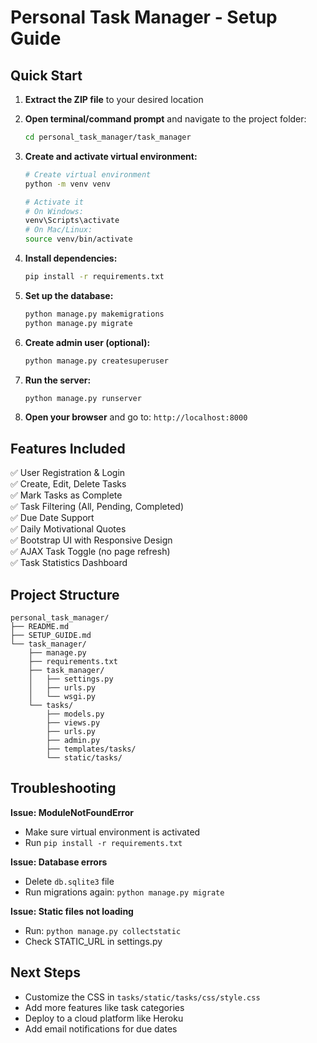# Personal Task Manager - Setup Guide

## Quick Start

1. **Extract the ZIP file** to your desired location
2. **Open terminal/command prompt** and navigate to the project folder:
   ```bash
   cd personal_task_manager/task_manager
   ```

3. **Create and activate virtual environment:**
   ```bash
   # Create virtual environment
   python -m venv venv

   # Activate it
   # On Windows:
   venv\Scripts\activate
   # On Mac/Linux:
   source venv/bin/activate
   ```

4. **Install dependencies:**
   ```bash
   pip install -r requirements.txt
   ```

5. **Set up the database:**
   ```bash
   python manage.py makemigrations
   python manage.py migrate
   ```

6. **Create admin user (optional):**
   ```bash
   python manage.py createsuperuser
   ```

7. **Run the server:**
   ```bash
   python manage.py runserver
   ```

8. **Open your browser** and go to: `http://localhost:8000`

## Features Included

✅ User Registration & Login  
✅ Create, Edit, Delete Tasks  
✅ Mark Tasks as Complete  
✅ Task Filtering (All, Pending, Completed)  
✅ Due Date Support  
✅ Daily Motivational Quotes  
✅ Bootstrap UI with Responsive Design  
✅ AJAX Task Toggle (no page refresh)  
✅ Task Statistics Dashboard  

## Project Structure

```
personal_task_manager/
├── README.md
├── SETUP_GUIDE.md
└── task_manager/
    ├── manage.py
    ├── requirements.txt
    ├── task_manager/
    │   ├── settings.py
    │   ├── urls.py
    │   └── wsgi.py
    └── tasks/
        ├── models.py
        ├── views.py
        ├── urls.py
        ├── admin.py
        ├── templates/tasks/
        └── static/tasks/
```

## Troubleshooting

**Issue: ModuleNotFoundError**
- Make sure virtual environment is activated
- Run `pip install -r requirements.txt`

**Issue: Database errors**
- Delete `db.sqlite3` file
- Run migrations again: `python manage.py migrate`

**Issue: Static files not loading**
- Run: `python manage.py collectstatic`
- Check STATIC_URL in settings.py

## Next Steps

- Customize the CSS in `tasks/static/tasks/css/style.css`
- Add more features like task categories
- Deploy to a cloud platform like Heroku
- Add email notifications for due dates

